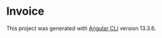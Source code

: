 # Invoice

This project was generated with [Angular CLI](https://github.com/angular/angular-cli) version 13.3.6.
